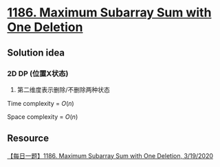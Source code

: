 # [1186. Maximum Subarray Sum with One Deletion](https://leetcode.com/problems/maximum-subarray-sum-with-one-deletion/description/)

## Solution idea
### 2D DP (位置X状态)
1. 第二维度表示删除/不删除两种状态

Time complexity = $O(n)$

Space complexity = $O(n)$

## Resource
[【每日一题】1186. Maximum Subarray Sum with One Deletion, 3/19/2020](https://www.youtube.com/watch?v=NUjks0ZZBrg&ab_channel=HuifengGuan)